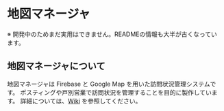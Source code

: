 # 地図マネージャ

※ 開発中のためまだ実用はできません。READMEの情報も大半が古くなっています。

## 地図マネージャについて

地図マネージャは Firebase と Google Map を用いた訪問状況管理システムです。
ポスティングや戸別営業で訪問状況を管理することを目的に製作しています。
詳細については、[Wiki](https://github.com/ItIsSunny385/chizu-manager-firebase/wiki) を参照してください。